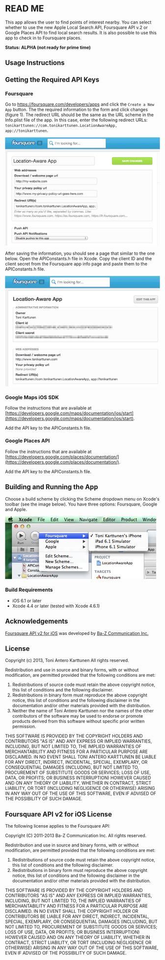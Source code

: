 # READ ME

This app allows the user to find points of interest nearby. You can select
whether to use the new Apple Local Search API, Foursquare API v.2 or Google Places API 
to find local search results. It is also possible to use this app to check in to 
Foursquare places. 

**Status: ALPHA (not ready for prime time)**

## Usage Instructions

## Getting the Required API Keys

### Foursquare

Go to https://foursquare.com/developers/apps and click the `Create a New App` button.
The the required information to the form and click changes (figure 1). The redirect URL should be
the same as the URL scheme in the Info.plist file of the app. In this case, enter the
following redirect URLs: `tonikarttunen://com.tonikarttunen.LocationAwareApp, app://tonikarttunen`.

![Figure 1. Creating a new Foursquare app.](/DocumentationImages/NewFoursquareApp.png "Figure 1. Creating a new Foursquare app.")

After saving the information, you should see a page that similar to the one below.
Open the APIConstants.h file in Xcode. Copy the client ID and the client secret from the Foursquare app info page and paste them to the APIConstants.h file.

![Figure 2. Foursquare app info page.](/DocumentationImages/FoursquareAppInfo.png "Figure 2. Foursquare app info page.") 

### Google Maps iOS SDK

Follow the instructions that are available at
[https://developers.google.com/maps/documentation/ios/start](https://developers.google.com/maps/documentation/ios/start).

Add the API key to the APIConstants.h file.

### Google Places API

Follow the instructions that are available at
[https://developers.google.com/places/documentation/](https://developers.google.com/places/documentation/).

Add the API key to the APIConstants.h file.

## Building and Running the App

Choose a build scheme by clicking the Scheme dropdown menu on Xcode's toolbar (see the image below). You have three options: Foursquare, Google and Apple.

![Figure 3. Choosing a build scheme.](/DocumentationImages/BuildSchemeSettings.png "Figure 3. Choosing a build scheme.")

### Build Requirements

+ iOS 6.1 or later
+ Xcode 4.4 or later (tested with Xcode 4.6.1)

## Acknowledgements

[Foursquare API v2 for iOS](https://github.com/baztokyo/foursquare-ios-api)
was developed by [Ba-Z Communication Inc.](http://www.ba-z.co.jp/)

## License

Copyright (c) 2013, Toni Antero Karttunen
All rights reserved.

Redistribution and use in source and binary forms, with or without
modification, are permitted provided that the following conditions are met:

1. Redistributions of source code must retain the above copyright
   notice, this list of conditions and the following disclaimer.
2. Redistributions in binary form must reproduce the above copyright
   notice, this list of conditions and the following disclaimer in the
   documentation and/or other materials provided with the distribution.
3. Neither the name of Toni Antero Karttunen nor the
   names of the other contributors of the software may be used to endorse or promote
   products derived from this software without specific prior written permission.

THIS SOFTWARE IS PROVIDED BY THE COPYRIGHT HOLDERS AND CONTRIBUTORS "AS IS" AND
ANY EXPRESS OR IMPLIED WARRANTIES, INCLUDING, BUT NOT LIMITED TO, THE IMPLIED
WARRANTIES OF MERCHANTABILITY AND FITNESS FOR A PARTICULAR PURPOSE ARE
DISCLAIMED. IN NO EVENT SHALL TONI ANTERO KARTTUNEN BE LIABLE FOR ANY
DIRECT, INDIRECT, INCIDENTAL, SPECIAL, EXEMPLARY, OR CONSEQUENTIAL DAMAGES
(INCLUDING, BUT NOT LIMITED TO, PROCUREMENT OF SUBSTITUTE GOODS OR SERVICES;
LOSS OF USE, DATA, OR PROFITS; OR BUSINESS INTERRUPTION) HOWEVER CAUSED AND
ON ANY THEORY OF LIABILITY, WHETHER IN CONTRACT, STRICT LIABILITY, OR TORT
(INCLUDING NEGLIGENCE OR OTHERWISE) ARISING IN ANY WAY OUT OF THE USE OF THIS
SOFTWARE, EVEN IF ADVISED OF THE POSSIBILITY OF SUCH DAMAGE.

## Foursquare API v2 for iOS License

The following license applies to the Foursquare API:

Copyright (C) 2011-2013 Ba-Z Communication Inc. All rights reserved.

Redistribution and use in source and binary forms, with or without
modification, are permitted provided that the following conditions are met:

1. Redistributions of source code must retain the above copyright notice,
   this list of conditions and the following disclaimer.
2. Redistributions in binary form must reproduce the above copyright notice,
   this list of conditions and the following disclaimer in the documentation
   and/or other materials provided with the distribution.

THIS SOFTWARE IS PROVIDED BY THE COPYRIGHT HOLDERS AND CONTRIBUTORS "AS IS"
AND ANY EXPRESS OR IMPLIED WARRANTIES, INCLUDING, BUT NOT LIMITED TO, THE
IMPLIED WARRANTIES OF MERCHANTABILITY AND FITNESS FOR A PARTICULAR PURPOSE
ARE DISCLAIMED. IN NO EVENT SHALL THE COPYRIGHT HOLDER OR CONTRIBUTORS BE
LIABLE FOR ANY DIRECT, INDIRECT, INCIDENTAL, SPECIAL, EXEMPLARY, OR
CONSEQUENTIAL DAMAGES (INCLUDING, BUT NOT LIMITED TO, PROCUREMENT OF
SUBSTITUTE GOODS OR SERVICES; LOSS OF USE, DATA, OR PROFITS; OR BUSINESS
INTERRUPTION) HOWEVER CAUSED AND ON ANY THEORY OF LIABILITY, WHETHER IN
CONTRACT, STRICT LIABILITY, OR TORT (INCLUDING NEGLIGENCE OR OTHERWISE)
ARISING IN ANY WAY OUT OF THE USE OF THIS SOFTWARE, EVEN IF ADVISED OF THE
POSSIBILITY OF SUCH DAMAGE.
